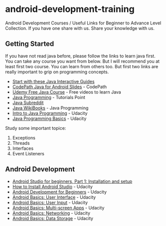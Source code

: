 # android-development-training
Android Development Courses / Useful Links for Beginner to Advance Level Collection. If you have one share with us. Share your knowledge with us.

## Getting Started

If you have not read java before, please follow the links to learn java first. You can take any course you want from below. But I will recommend you at least first two course. You can learn from others too. But first two links are really important to grip on programming concepts.

* [Start with these Java Interactive Guides](https://www.ktbyte.com/java-tutorial/book#chapters)
* [CodePath Java for Android Slides](https://www.dropbox.com/s/4u8jjlgtrm65a8q/Introduction%20to%20Java%20%28prequel%20for%20Android%29.pdf) - CodePath
* [Udemy Free Java Course](https://www.udemy.com/java-tutorial/) - Free videos to learn Java
* [Java Programming](http://www.tutorialspoint.com/java/java_basic_syntax.htm) - Tutorials Point
* [Java Subreddit](https://www.reddit.com/r/javahelp/)
* [Java WikiBooks](https://en.wikibooks.org/wiki/Java_Programming/Language_Fundamentals) - Java Programming
* [Intro to Java Programming](https://www.udacity.com/course/intro-to-java-programming--cs046) - Udacity
* [Java Programming Basics](https://www.udacity.com/course/java-programming-basics--ud282) - Udacity

Study some important topice:

1. Exceptions
2. Threads
3. Interfaces
4. Event Listeners

## Android Development

* [Android Studio for beginners, Part 1: Installation and setup](http://www.javaworld.com/article/3095406/android/android-studio-for-beginners-part-1-installation-and-setup.html)
* [How to Install Android Studio](https://www.udacity.com/course/how-to-install-android-studio--ud808) - Udacity
* [Android Development for Beginners](https://www.udacity.com/course/android-development-for-beginners--ud837) - Udacity
* [Android Basics: User Interface](https://www.udacity.com/course/android-basics-user-interface--ud834) - Udacity
* [Android Basics: User Input](https://www.udacity.com/course/android-basics-user-input--ud836) - Udacity
* [Android Basics: Multi-screen Apps](https://www.udacity.com/course/android-basics-multi-screen-apps--ud839) - Udacity
* [Android Basics: Networking](https://www.udacity.com/course/android-basics-networking--ud843) - Udacity
* [Android Basics: Data Storage](https://www.udacity.com/course/android-basics-data-storage--ud845) - Udacity
